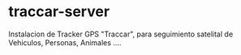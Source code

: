 # traccar-server
 Instalacion de Tracker GPS "Traccar", para seguimiento satelital de Vehiculos, Personas, Animales ....
 
